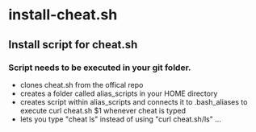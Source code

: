 # install-cheat.sh
## Install script for cheat.sh
### Script needs to be executed in your git folder.
+ clones cheat.sh from the offical repo
+ creates a folder called alias_scripts in your HOME directory
+ creates script within alias_scripts and connects it to .bash_aliases to execute curl cheat.sh $1 whenever cheat is typed
+ lets you type "cheat ls" instead of using "curl cheat.sh/ls" ...

